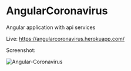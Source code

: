 # AngularCoronavirus
 Angular application with api services
 
 Live: https://angularcoronavirus.herokuapp.com/
 
 Screenshot:
 
<img src="https://i.ibb.co/GkkrLgD/Angular-Coronavirus.png" alt="Angular-Coronavirus" border="0">
 
